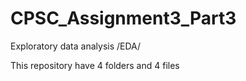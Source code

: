 # CPSC_Assignment3_Part3
Exploratory data analysis /EDA/  

This repository have 4 folders and 4 files
